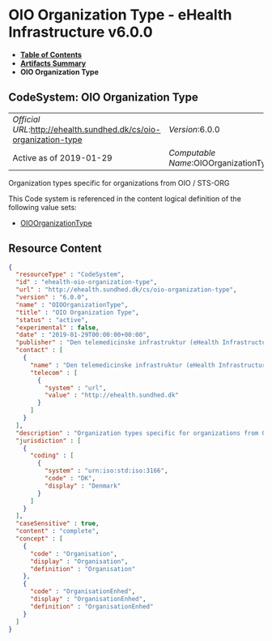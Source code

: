 # OIO Organization Type - eHealth Infrastructure v6.0.0

* [**Table of Contents**](toc.md)
* [**Artifacts Summary**](artifacts.md)
* **OIO Organization Type**

## CodeSystem: OIO Organization Type 

| | |
| :--- | :--- |
| *Official URL*:http://ehealth.sundhed.dk/cs/oio-organization-type | *Version*:6.0.0 |
| Active as of 2019-01-29 | *Computable Name*:OIOOrganizationType |

 
Organization types specific for organizations from OIO / STS-ORG 

 This Code system is referenced in the content logical definition of the following value sets: 

* [OIOOrganizationType](ValueSet-ehealth-oio-organization-type.md)



## Resource Content

```json
{
  "resourceType" : "CodeSystem",
  "id" : "ehealth-oio-organization-type",
  "url" : "http://ehealth.sundhed.dk/cs/oio-organization-type",
  "version" : "6.0.0",
  "name" : "OIOOrganizationType",
  "title" : "OIO Organization Type",
  "status" : "active",
  "experimental" : false,
  "date" : "2019-01-29T00:00:00+00:00",
  "publisher" : "Den telemedicinske infrastruktur (eHealth Infrastructure)",
  "contact" : [
    {
      "name" : "Den telemedicinske infrastruktur (eHealth Infrastructure)",
      "telecom" : [
        {
          "system" : "url",
          "value" : "http://ehealth.sundhed.dk"
        }
      ]
    }
  ],
  "description" : "Organization types specific for organizations from OIO / STS-ORG",
  "jurisdiction" : [
    {
      "coding" : [
        {
          "system" : "urn:iso:std:iso:3166",
          "code" : "DK",
          "display" : "Denmark"
        }
      ]
    }
  ],
  "caseSensitive" : true,
  "content" : "complete",
  "concept" : [
    {
      "code" : "Organisation",
      "display" : "Organisation",
      "definition" : "Organisation"
    },
    {
      "code" : "OrganisationEnhed",
      "display" : "OrganisationEnhed",
      "definition" : "OrganisationEnhed"
    }
  ]
}

```
